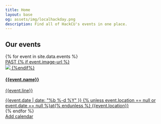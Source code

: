 ```yaml
---
title: Home
layout: base
og: assets/img/localhackday.png
description: Find all of HackCU's events in one place.
---
```



<section class="events">
    <div class="container">
        <div class="row">
            <h2 class="text-center white-text">Our events</h2>
            {% for event in site.data.events %}               
                <div class="col-sm-6 col-md-4 ">
                    <a {% unless event.url == null %} href="{{event.url}}" {% endunless %} target="_blank" class="event-url">
                        <div class="panel panel-default ">
                            <div class="panel-heading">
                                <span class="past-text">PAST</span>
                                {% if event.image-url %}
                                    <div class="overlay"></div>
                                    <img class="img-responsive {% unless event.light_background == null %}light_background{% endunless %}" src="{{event.image-url}}">
                                {%endif%}
                                <h4 {% unless event.light_background == null %} class="light_background"{% endunless %} >{{event.name}}</h4>
                            </div>
                            <div class="panel-body event" data-date="{{ event.date }}">                                
                                <p>{{event.line}}</p>
                            </div>
                            <div class="panel-footer">
                                {{event.date |  date: "%b %-d %Y" }} {% unless event.location == null or event.date == null  %}at{% endunless %} {{event.location}}
                            </div>
                        </div>
                    </a>
                </div>
            {% endfor %}
        </div>
        <a class="btn calendar" href="https://calendar.google.com/calendar/r?cid=webcal://{{ site.domain }}/calendars/events.ics" target="_blank">Add calendar</a>
    </div>
</section>
